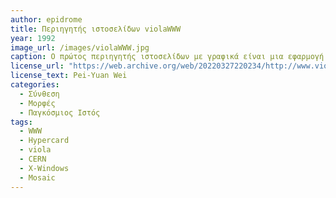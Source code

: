 ```yaml
---
author: epidrome
title: Περιηγητής ιστοσελίδων violaWWW 
year: 1992
image_url: /images/violaWWW.jpg
caption: Ο πρώτος περιηγητής ιστοσελίδων με γραφικά είναι μια εφαρμογή του αντικειμενοστραφούς λογισμικού δημιουργίας υπερμέσων viola. Ο δημιουργός του viola εμπνεύστηκε από το Ηypercard και θέλησε να το συνδυάσει με τους υπερσυνδέσμους του παγκόσμιου ιστού που μόλις τότε είχε εφευρεθεί. Αν και η εφαρμογή του έγινε αμέσως αποδεκτή από το CERN τελικά δεν είχε την ευρεία αποδοχή του Mosaic γιατί ήταν διαθέσιμη μόνο για συστήματα Unix.
license_url: "https://web.archive.org/web/20220327220234/http://www.viola.org/"
license_text: Pei-Yuan Wei  
categories:
  - Σύνθεση 
  - Μορφές
  - Παγκόσμιος Ιστός
tags:
  - WWW 
  - Hypercard
  - viola
  - CERN
  - X-Windows
  - Mosaic
---
```

